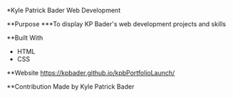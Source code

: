 
*Kyle Patrick Bader Web Development

**Purpose
***To display KP Bader's web development projects and skills

**Built With
* HTML
* CSS

**Website
https://kpbader.github.io/kpbPortfolioLaunch/

**Contribution
Made by Kyle Patrick Bader